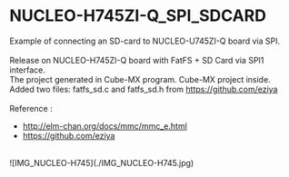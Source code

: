 # NUCLEO-H745ZI-Q_SPI_SDCARD
Example of connecting an SD-card to NUCLEO-U745ZI-Q board via SPI. <br>
<br>
Release on NUCLEO-H745ZI-Q board with FatFS + SD Card via SPI1 interface. <br>
The project generated in Cube-MX program. Cube-MX project inside. <br>
Added two files: fatfs_sd.c and fatfs_sd.h from https://github.com/eziya <br>
<br>
Reference : 
 - http://elm-chan.org/docs/mmc/mmc_e.html
 - https://github.com/eziya
<br>
![IMG_NUCLEO-H745](./IMG_NUCLEO-H745.jpg)<br>
